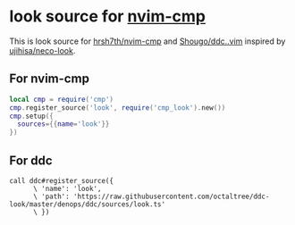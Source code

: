 # look source for [nvim-cmp](https://github.com/hrsh7th/nvim-cmp)
This is look source for [hrsh7th/nvim-cmp](https://github.com/hrsh7th/nvim-cmp) and [Shougo/ddc..vim](https://github.com/hrsh7th/nvim-cmp) inspired by [ujihisa/neco-look](https://github.com/ujihisa/neco-look).


## For nvim-cmp
```lua
local cmp = require('cmp')
cmp.register_source('look', require('cmp_look').new())
cmp.setup({
  sources={{name='look'}}
})
```

## For ddc
```vim
call ddc#register_source({
      \ 'name': 'look',
      \ 'path': 'https://raw.githubusercontent.com/octaltree/ddc-look/master/denops/ddc/sources/look.ts'
      \ })
```
